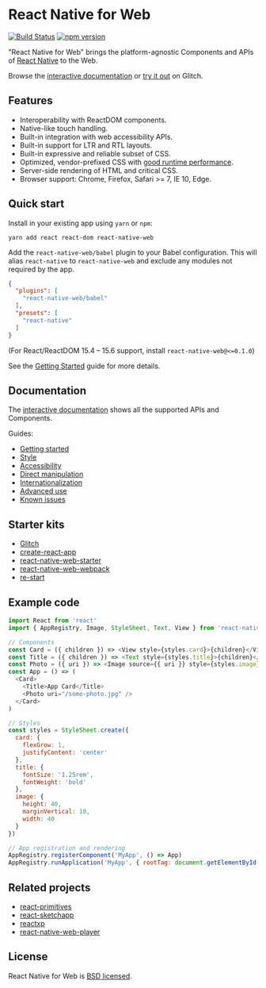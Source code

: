 # React Native for Web

[![Build Status][travis-image]][travis-url]
[![npm version][npm-image]][npm-url]

"React Native for Web" brings the platform-agnostic Components and APIs of
[React Native][react-native-url] to the Web.

Browse the [interactive
documentation](https://necolas.github.io/react-native-web/storybook/) or [try
it out](https://glitch.com/edit/#!/react-native-web-playground) on Glitch.

## Features

* Interoperability with ReactDOM components.
* Native-like touch handling.
* Built-in integration with web accessibility APIs.
* Built-in support for LTR and RTL layouts.
* Built-in expressive and reliable subset of CSS.
* Optimized, vendor-prefixed CSS with [good runtime performance](benchmarks/README.md).
* Server-side rendering of HTML and critical CSS.
* Browser support: Chrome, Firefox, Safari >= 7, IE 10, Edge.

## Quick start

Install in your existing app using `yarn` or `npm`:

```
yarn add react react-dom react-native-web
```

Add the `react-native-web/babel` plugin to your Babel configuration. This will
alias `react-native` to `react-native-web` and exclude any modules not required
by the app.

```json
{
  "plugins": [
    "react-native-web/babel"
  ],
  "presets": [
    "react-native"
  ]
}
```

(For React/ReactDOM 15.4 – 15.6 support, install `react-native-web@<=0.1.0`)

See the [Getting Started](docs/guides/getting-started.md) guide for more details.

## Documentation

The [interactive
documentation](https://necolas.github.io/react-native-web/storybook/) shows all
the supported APIs and Components.

Guides:

* [Getting started](docs/guides/getting-started.md)
* [Style](docs/guides/style.md)
* [Accessibility](docs/guides/accessibility.md)
* [Direct manipulation](docs/guides/direct-manipulation.md)
* [Internationalization](docs/guides/internationalization.md)
* [Advanced use](docs/guides/advanced.md)
* [Known issues](docs/guides/known-issues.md)

## Starter kits

* [Glitch](https://glitch.com/edit/#!/react-native-web-playground)
* [create-react-app](https://github.com/facebookincubator/create-react-app)
* [react-native-web-starter](https://github.com/grabcode/react-native-web-starter)
* [react-native-web-webpack](https://github.com/ndbroadbent/react-native-web-webpack)
* [re-start](https://github.com/react-everywhere/re-start)

## Example code

```js
import React from 'react'
import { AppRegistry, Image, StyleSheet, Text, View } from 'react-native'

// Components
const Card = ({ children }) => <View style={styles.card}>{children}</View>
const Title = ({ children }) => <Text style={styles.title}>{children}</Text>
const Photo = ({ uri }) => <Image source={{ uri }} style={styles.image} />
const App = () => (
  <Card>
    <Title>App Card</Title>
    <Photo uri="/some-photo.jpg" />
  </Card>
)

// Styles
const styles = StyleSheet.create({
  card: {
    flexGrow: 1,
    justifyContent: 'center'
  },
  title: {
    fontSize: '1.25rem',
    fontWeight: 'bold'
  },
  image: {
    height: 40,
    marginVertical: 10,
    width: 40
  }
})

// App registration and rendering
AppRegistry.registerComponent('MyApp', () => App)
AppRegistry.runApplication('MyApp', { rootTag: document.getElementById('react-root') })
```

## Related projects

* [react-primitives](https://github.com/lelandrichardson/react-primitives/)
* [react-sketchapp](https://github.com/airbnb/react-sketchapp)
* [reactxp](https://github.com/microsoft/reactxp)
* [react-native-web-player](https://github.com/dabbott/react-native-web-player)

## License

React Native for Web is [BSD licensed](LICENSE).

[npm-image]: https://badge.fury.io/js/react-native-web.svg
[npm-url]: https://npmjs.org/package/react-native-web
[react-native-url]: https://facebook.github.io/react-native/
[travis-image]: https://travis-ci.org/necolas/react-native-web.svg?branch=master
[travis-url]: https://travis-ci.org/necolas/react-native-web

